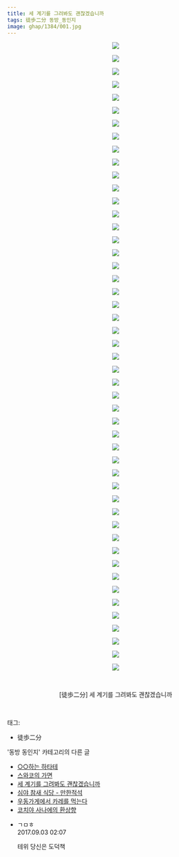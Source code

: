 ```yaml
---
title: 세 계기를 그려봐도 괜찮겠습니까
tags: 徒歩二分 동방_동인지
image: ghap/1384/001.jpg
---
```

<div class="article">
<p style="text-align: center; clear: none; float: none;"><img src="{{ site.nasurl }}/ghap/1384/001.jpg"/></p>
<p style="text-align: center; clear: none; float: none;"><img src="{{ site.nasurl }}/ghap/1384/002.jpg"/></p>
<p style="text-align: center; clear: none; float: none;"><img src="{{ site.nasurl }}/ghap/1384/003.jpg"/></p>
<p style="text-align: center; clear: none; float: none;"><img src="{{ site.nasurl }}/ghap/1384/004.jpg"/></p>
<p style="text-align: center; clear: none; float: none;"><img src="{{ site.nasurl }}/ghap/1384/005.jpg"/></p>
<p style="text-align: center; clear: none; float: none;"><img src="{{ site.nasurl }}/ghap/1384/006.jpg"/></p>
<p style="text-align: center; clear: none; float: none;"><img src="{{ site.nasurl }}/ghap/1384/007.jpg"/></p>
<p style="text-align: center; clear: none; float: none;"><img src="{{ site.nasurl }}/ghap/1384/008.jpg"/></p>
<p style="text-align: center; clear: none; float: none;"><img src="{{ site.nasurl }}/ghap/1384/009.jpg"/></p>
<p style="text-align: center; clear: none; float: none;"><img src="{{ site.nasurl }}/ghap/1384/010.jpg"/></p>
<p style="text-align: center; clear: none; float: none;"><img src="{{ site.nasurl }}/ghap/1384/011.jpg"/></p>
<p style="text-align: center; clear: none; float: none;"><img src="{{ site.nasurl }}/ghap/1384/012.jpg"/></p>
<p style="text-align: center; clear: none; float: none;"><img src="{{ site.nasurl }}/ghap/1384/013.jpg"/></p>
<p style="text-align: center; clear: none; float: none;"><img src="{{ site.nasurl }}/ghap/1384/014.jpg"/></p>
<p style="text-align: center; clear: none; float: none;"><img src="{{ site.nasurl }}/ghap/1384/015.jpg"/></p>
<p style="text-align: center; clear: none; float: none;"><img src="{{ site.nasurl }}/ghap/1384/016.jpg"/></p>
<p style="text-align: center; clear: none; float: none;"><img src="{{ site.nasurl }}/ghap/1384/017.jpg"/></p>
<p style="text-align: center; clear: none; float: none;"><img src="{{ site.nasurl }}/ghap/1384/018.jpg"/></p>
<p style="text-align: center; clear: none; float: none;"><img src="{{ site.nasurl }}/ghap/1384/019.jpg"/></p>
<p style="text-align: center; clear: none; float: none;"><img src="{{ site.nasurl }}/ghap/1384/020.jpg"/></p>
<p style="text-align: center; clear: none; float: none;"><img src="{{ site.nasurl }}/ghap/1384/021.jpg"/></p>
<p style="text-align: center; clear: none; float: none;"><img src="{{ site.nasurl }}/ghap/1384/022.jpg"/></p>
<p style="text-align: center; clear: none; float: none;"><img src="{{ site.nasurl }}/ghap/1384/023.jpg"/></p>
<p style="text-align: center; clear: none; float: none;"><img src="{{ site.nasurl }}/ghap/1384/024.jpg"/></p>
<p style="text-align: center; clear: none; float: none;"><img src="{{ site.nasurl }}/ghap/1384/025.jpg"/></p>
<p style="text-align: center; clear: none; float: none;"><img src="{{ site.nasurl }}/ghap/1384/026.jpg"/></p>
<p style="text-align: center; clear: none; float: none;"><img src="{{ site.nasurl }}/ghap/1384/027.jpg"/></p>
<p style="text-align: center; clear: none; float: none;"><img src="{{ site.nasurl }}/ghap/1384/028.jpg"/></p>
<p style="text-align: center; clear: none; float: none;"><img src="{{ site.nasurl }}/ghap/1384/029.jpg"/></p>
<p style="text-align: center; clear: none; float: none;"><img src="{{ site.nasurl }}/ghap/1384/030.jpg"/></p>
<p style="text-align: center; clear: none; float: none;"><img src="{{ site.nasurl }}/ghap/1384/031.jpg"/></p>
<p style="text-align: center; clear: none; float: none;"><img src="{{ site.nasurl }}/ghap/1384/032.jpg"/></p>
<p style="text-align: center; clear: none; float: none;"><img src="{{ site.nasurl }}/ghap/1384/033.jpg"/></p>
<p style="text-align: center; clear: none; float: none;"><img src="{{ site.nasurl }}/ghap/1384/034.jpg"/></p>
<p style="text-align: center; clear: none; float: none;"><img src="{{ site.nasurl }}/ghap/1384/035.jpg"/></p>
<p style="text-align: center; clear: none; float: none;"><img src="{{ site.nasurl }}/ghap/1384/036.jpg"/></p>
<p style="text-align: center; clear: none; float: none;"><img src="{{ site.nasurl }}/ghap/1384/037.jpg"/></p>
<p style="text-align: center; clear: none; float: none;"><img src="{{ site.nasurl }}/ghap/1384/038.jpg"/></p>
<p style="text-align: center; clear: none; float: none;"><img src="{{ site.nasurl }}/ghap/1384/039.jpg"/></p>
<p style="text-align: center; clear: none; float: none;"><img src="{{ site.nasurl }}/ghap/1384/040.jpg"/></p>
<p style="text-align: center; clear: none; float: none;"><img src="{{ site.nasurl }}/ghap/1384/041.jpg"/></p>
<p style="text-align: center; clear: none; float: none;"><img src="{{ site.nasurl }}/ghap/1384/042.jpg"/></p>
<p style="text-align: center; clear: none; float: none;"><img src="{{ site.nasurl }}/ghap/1384/043.jpg"/></p>
<p style="text-align: center; clear: none; float: none;"><img src="{{ site.nasurl }}/ghap/1384/044.jpg"/></p>
<p style="text-align: center; clear: none; float: none;"><img src="{{ site.nasurl }}/ghap/1384/045.jpg"/></p>
<p style="text-align: center; clear: none; float: none;"><img src="{{ site.nasurl }}/ghap/1384/046.jpg"/></p>
<p style="text-align: center; clear: none; float: none;"><img src="{{ site.nasurl }}/ghap/1384/047.jpg"/></p>
<p style="text-align: center; clear: none; float: none;"><img src="{{ site.nasurl }}/ghap/1384/048.jpg"/></p>
<p style="text-align: center; clear: none; float: none;"><img src="{{ site.nasurl }}/ghap/1384/049.jpg"/></p>
<p style="text-align: center; clear: none; float: none;"><br/></p>
<p style="text-align: center; clear: none; float: none;">[徒歩二分] 세 계기를 그려봐도 괜찮겠습니까</p>
<p><br/></p>
</div><div class="tagTrail">
<p>태그: </p>
<ul>
<li>徒歩二分</li>
</ul>
</div><div class="another">
<p>'동방 동인지' 카테고리의 다른 글</p>
<ul>
<li><a href="/2016-08-06-ghap_1386">○○하는 하타테</a></li>
<li><a href="/2016-08-06-ghap_1385">스와코의 가면</a></li>
<li><a href="/2016-08-06-ghap_1384">세 계기를 그려봐도 괜찮겠습니까</a></li>
<li><a href="/2016-08-06-ghap_1383">심야 참새 식당 - 만한적석</a></li>
<li><a href="/2016-08-06-ghap_1382">우동가게에서 카레를 먹는다</a></li>
<li><a href="/2016-08-06-ghap_1380">코치야 사나에의 환상향</a></li>
</ul>
</div><div class="cb_module cb_fluid">
<div class="cb_wrt cb_profile">
<div class="comment">
<ul>
<li class="cb_thumb_off" id="comment15074890">
<div class="cb_comment_area">
<div class="cb_info_area">
<div class="cb_section">
<span class="cb_nick_name">ㄱㅁㅎ</span>
</div>
<div class="cb_section">
<span class="cb_date">2017.09.03 02:07 </span>
</div>
</div>
<div class="cb_dsc_comment">
<p class="cb_dsc">
											테위 당신은 도덕책
										</p>
</div>
</div></li>
</ul>
</div>
</div><!-- commentList close -->
</div>